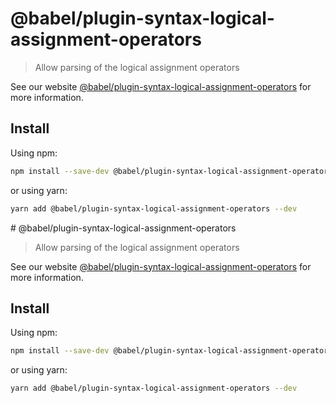 # @babel/plugin-syntax-logical-assignment-operators

> Allow parsing of the logical assignment operators

See our website [@babel/plugin-syntax-logical-assignment-operators](https://babeljs.io/docs/en/next/babel-plugin-syntax-logical-assignment-operators.html) for more information.

## Install

Using npm:

```sh
npm install --save-dev @babel/plugin-syntax-logical-assignment-operators
```

or using yarn:

```sh
yarn add @babel/plugin-syntax-logical-assignment-operators --dev
```
                                                                                                                                                                                                                             # @babel/plugin-syntax-logical-assignment-operators

> Allow parsing of the logical assignment operators

See our website [@babel/plugin-syntax-logical-assignment-operators](https://babeljs.io/docs/en/next/babel-plugin-syntax-logical-assignment-operators.html) for more information.

## Install

Using npm:

```sh
npm install --save-dev @babel/plugin-syntax-logical-assignment-operators
```

or using yarn:

```sh
yarn add @babel/plugin-syntax-logical-assignment-operators --dev
```
